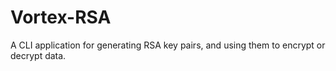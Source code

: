 # Vortex-RSA
A CLI application for generating RSA key pairs, and using them to encrypt or decrypt data.
